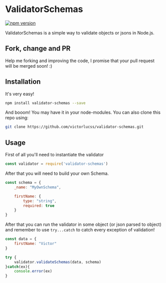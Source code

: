 # ValidatorSchemas

[![npm version](https://badge.fury.io/js/validator-schemas.svg)](https://badge.fury.io/js/validator-schemas)

ValidatorSchemas is a simple way to validate objects or jsons in Node.js.

## **Fork, change and PR**

Help me forking and improving the code, I promise that your pull request will be merged soon! :)


## Installation

It's very easy! 

```sh
npm install validator-schemas --save
```

And booom! You may have it in your node-modules. You can also clone this repo using:

```sh
git clone https://github.com/victorlucss/validator-schemas.git
```



## Usage

First of all you'll need to instantiate the validator

```javascript
const validator = require('validator-schemas')
```

After that you will need to build your own Schema. 

```javascript
const schema = {
    _name: "MyOwnSchema", 

    firstName: {
        type: "string",
        required: true
    }
}
```

After that you can run the validator in some object (or json parsed to object) and remember to use `try...catch` to catch every exception of validation!

```javascript
const data = {
    firstName: "Victor"
}

try {
    validator.validateSchemas(data, schema)
}catch(ex){
    console.error(ex)
}
```